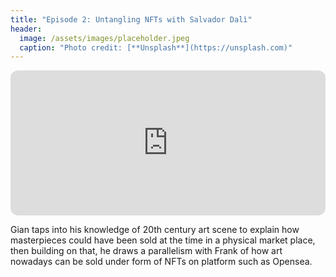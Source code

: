 ```yaml
---
title: "Episode 2: Untangling NFTs with Salvador Dalì"
header:
  image: /assets/images/placeholder.jpeg
  caption: "Photo credit: [**Unsplash**](https://unsplash.com)"
---
```


<p></p>

<iframe style="border-radius:12px" src="https://open.spotify.com/embed/episode/4OWOkQJpvcNyJnDzjESA2f?utm_source=generator" width="100%" height="232" frameBorder="0" allowfullscreen="" allow="autoplay; clipboard-write; encrypted-media; fullscreen; picture-in-picture"></iframe>

<p></p>

Gian taps into his knowledge of 20th century art scene to explain how masterpieces could have been sold at the time in a physical market place, then building on that, he draws a parallelism with Frank of how art nowadays can be sold under form of NFTs on platform such as Opensea.
